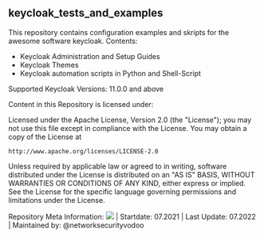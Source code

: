 ## keycloak_tests_and_examples

This repository contains configuration examples and skripts for the awesome software keycloak.
Contents:
* Keycloak Administration and Setup Guides
* Keycloak Themes
* Keycloak automation scripts in Python and Shell-Script

Supported Keycloak Versions: 11.0.0 and above

Content in this Repository is licensed under:

Licensed under the Apache License, Version 2.0 (the "License");
you may not use this file except in compliance with the License.
You may obtain a copy of the License at

    http://www.apache.org/licenses/LICENSE-2.0

Unless required by applicable law or agreed to in writing, software
distributed under the License is distributed on an "AS IS" BASIS,
WITHOUT WARRANTIES OR CONDITIONS OF ANY KIND, either express or implied.
See the License for the specific language governing permissions and
limitations under the License.


Repository Meta Information:
![](https://img.shields.io/github/stars/networksecurityvodoo/keycloak_tests_and_examples?style=social)
 | Startdate: 07.2021
| Last Update: 07.2022
| Maintained by: 
 @networksecurityvodoo

